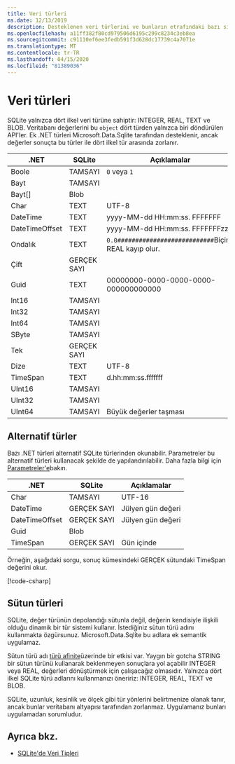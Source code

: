 ```yaml
---
title: Veri türleri
ms.date: 12/13/2019
description: Desteklenen veri türlerini ve bunların etrafındaki bazı sınırlamaları açıklar.
ms.openlocfilehash: a11ff382f80cd979506d6195c299c8234c3eb8ea
ms.sourcegitcommit: c91110ef6ee3fedb591f3d628dc17739c4a7071e
ms.translationtype: MT
ms.contentlocale: tr-TR
ms.lasthandoff: 04/15/2020
ms.locfileid: "81389036"
---
```

# <a name="data-types"></a>Veri türleri

SQLite yalnızca dört ilkel veri türüne sahiptir: INTEGER, REAL, TEXT ve BLOB. Veritabanı değerlerini bu `object` dört türden yalnızca biri döndürülen API'ler. Ek .NET türleri Microsoft.Data.Sqlite tarafından desteklenir, ancak değerler sonuçta bu türler ile dört ilkel tür arasında zorlanır.

| .NET           | SQLite  | Açıklamalar                                                       |
| -------------- | ------- | ------------------------------------------------------------- |
| Boole        | TAMSAYI | `0` veya `1`                                                    |
| Bayt           | TAMSAYI |                                                               |
| Bayt[]         | Blob    |                                                               |
| Char           | TEXT    | UTF-8                                                         |
| DateTime       | TEXT    | yyyy-MM-dd HH:mm:ss. FFFFFFF                                   |
| DateTimeOffset | TEXT    | yyyy-MM-dd HH:mm:ss. FFFFFFFzzz                                |
| Ondalık        | TEXT    | `0.0###########################`Biçim. REAL kayıp olur. |
| Çift         | GERÇEK SAYI    |                                                               |
| Guid           | TEXT    | 00000000-0000-0000-0000-000000000000                          |
| Int16          | TAMSAYI |                                                               |
| Int32          | TAMSAYI |                                                               |
| Int64          | TAMSAYI |                                                               |
| SByte          | TAMSAYI |                                                               |
| Tek         | GERÇEK SAYI    |                                                               |
| Dize         | TEXT    | UTF-8                                                         |
| TimeSpan       | TEXT    | d.hh:mm:ss.fffffff                                            |
| UInt16         | TAMSAYI |                                                               |
| UInt32         | TAMSAYI |                                                               |
| UInt64         | TAMSAYI | Büyük değerler taşması                                         |

## <a name="alternative-types"></a>Alternatif türler

Bazı .NET türleri alternatif SQLite türlerinden okunabilir. Parametreler bu alternatif türleri kullanacak şekilde de yapılandırılabilir. Daha fazla bilgi için [Parametreler'e](parameters.md#alternative-types)bakın.

| .NET           | SQLite  | Açıklamalar          |
| -------------- | ------- | ---------------- |
| Char           | TAMSAYI | UTF-16           |
| DateTime       | GERÇEK SAYI    | Jülyen gün değeri |
| DateTimeOffset | GERÇEK SAYI    | Jülyen gün değeri |
| Guid           | Blob    |                  |
| TimeSpan       | GERÇEK SAYI    | Gün içinde          |

Örneğin, aşağıdaki sorgu, sonuç kümesindeki GERÇEK sütundaki TimeSpan değerini okur.

[!code-csharp[](../../../../samples/snippets/standard/data/sqlite/DateAndTimeSample/Program.cs?name=snippet_AlternativeType)]

## <a name="column-types"></a>Sütun türleri

SQLite, değer türünün depolandığı sütunla değil, değerin kendisiyle ilişkili olduğu dinamik bir tür sistemi kullanır. İstediğiniz sütun türü adını kullanmakta özgürsunuz. Microsoft.Data.Sqlite bu adlara ek semantik uygulamaz.

Sütun türü adı [türü afinite](https://www.sqlite.org/datatype3.html#type_affinity)üzerinde bir etkisi var. Yaygın bir gotcha STRING bir sütun türünü kullanarak beklenmeyen sonuçlara yol açabilir INTEGER veya REAL, değerleri dönüştürmek için çalışacağız olmasıdır. Yalnızca dört ilkel SQLite türü adlarını kullanmanızı öneririz: INTEGER, REAL, TEXT ve BLOB.

SQLite, uzunluk, kesinlik ve ölçek gibi tür yönlerini belirtmenize olanak tanır, ancak bunlar veritabanı altyapısı tarafından zorlanmaz. Uygulamanız bunları uygulamadan sorumludur.

## <a name="see-also"></a>Ayrıca bkz.

- [SQLite'de Veri Tipleri](https://www.sqlite.org/datatype3.html)
